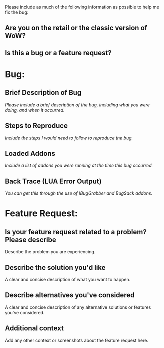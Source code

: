 Please include as much of the following information as possible to help me fix the bug:

## Are you on the retail or the classic version of WoW?

## Is this a bug or a feature request?

# Bug:
## Brief Description of Bug

_Please include a brief description of the bug, including what you were doing, and when it occurred._

## Steps to Reproduce

_Include the steps I would need to follow to reproduce the bug._

## Loaded Addons

_Include a list of addons you were running at the time this bug occurred._

## Back Trace (LUA Error Output)

_You can get this through the use of !BugGrabber and BugSack addons._

# Feature Request:
## Is your feature request related to a problem? Please describe
Describe the problem you are experiencing.

## Describe the solution you'd like
A clear and concise description of what you want to happen.

## Describe alternatives you've considered
A clear and concise description of any alternative solutions or features you've considered.

## Additional context
Add any other context or screenshots about the feature request here.
